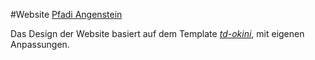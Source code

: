 #Website [Pfadi Angenstein](http://www.pfadiangenstein.ch)

Das Design der Website basiert auf dem Template *[td-okini](http://demo.tempodesign.dk/okini)*, mit eigenen Anpassungen.

